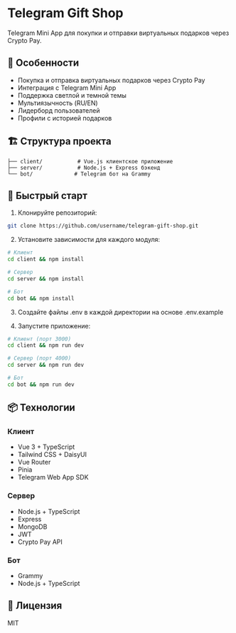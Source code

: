 # Telegram Gift Shop

Telegram Mini App для покупки и отправки виртуальных подарков через Crypto Pay.

## 🌟 Особенности

- Покупка и отправка виртуальных подарков через Crypto Pay
- Интеграция с Telegram Mini App
- Поддержка светлой и темной темы
- Мультиязычность (RU/EN)
- Лидерборд пользователей
- Профили с историей подарков

## 🏗 Структура проекта

```
├── client/           # Vue.js клиентское приложение
├── server/           # Node.js + Express бэкенд
└── bot/             # Telegram бот на Grammy
```

## 🚀 Быстрый старт

1. Клонируйте репозиторий:
```bash
git clone https://github.com/username/telegram-gift-shop.git
```

2. Установите зависимости для каждого модуля:
```bash
# Клиент
cd client && npm install

# Сервер
cd server && npm install

# Бот
cd bot && npm install
```

3. Создайте файлы .env в каждой директории на основе .env.example

4. Запустите приложение:
```bash
# Клиент (порт 3000)
cd client && npm run dev

# Сервер (порт 4000)
cd server && npm run dev

# Бот
cd bot && npm run dev
```

## 📦 Технологии

### Клиент
- Vue 3 + TypeScript
- Tailwind CSS + DaisyUI
- Vue Router
- Pinia
- Telegram Web App SDK

### Сервер
- Node.js + TypeScript
- Express
- MongoDB
- JWT
- Crypto Pay API

### Бот
- Grammy
- Node.js + TypeScript

## 📝 Лицензия

MIT 